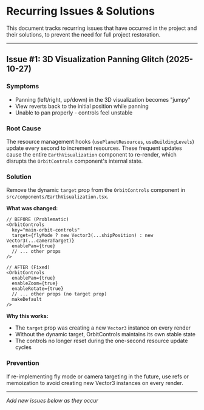# Recurring Issues & Solutions

This document tracks recurring issues that have occurred in the project and their solutions, to prevent the need for full project restoration.

---

## Issue #1: 3D Visualization Panning Glitch (2025-10-27)

### Symptoms
- Panning (left/right, up/down) in the 3D visualization becomes "jumpy"
- View reverts back to the initial position while panning
- Unable to pan properly - controls feel unstable

### Root Cause
The resource management hooks (`usePlanetResources`, `useBuildingLevels`) update every second to increment resources. These frequent updates cause the entire `EarthVisualization` component to re-render, which disrupts the `OrbitControls` component's internal state.

### Solution
Remove the dynamic `target` prop from the `OrbitControls` component in `src/components/EarthVisualization.tsx`.

**What was changed:**
```tsx
// BEFORE (Problematic)
<OrbitControls
  key="main-orbit-controls"
  target={flyMode ? new Vector3(...shipPosition) : new Vector3(...cameraTarget)}
  enablePan={true}
  // ... other props
/>

// AFTER (Fixed)
<OrbitControls
  enablePan={true}
  enableZoom={true}
  enableRotate={true}
  // ... other props (no target prop)
  makeDefault
/>
```

**Why this works:**
- The `target` prop was creating a new `Vector3` instance on every render
- Without the dynamic target, OrbitControls maintains its own stable state
- The controls no longer reset during the one-second resource update cycles

### Prevention
If re-implementing fly mode or camera targeting in the future, use refs or memoization to avoid creating new Vector3 instances on every render.

---

*Add new issues below as they occur*
